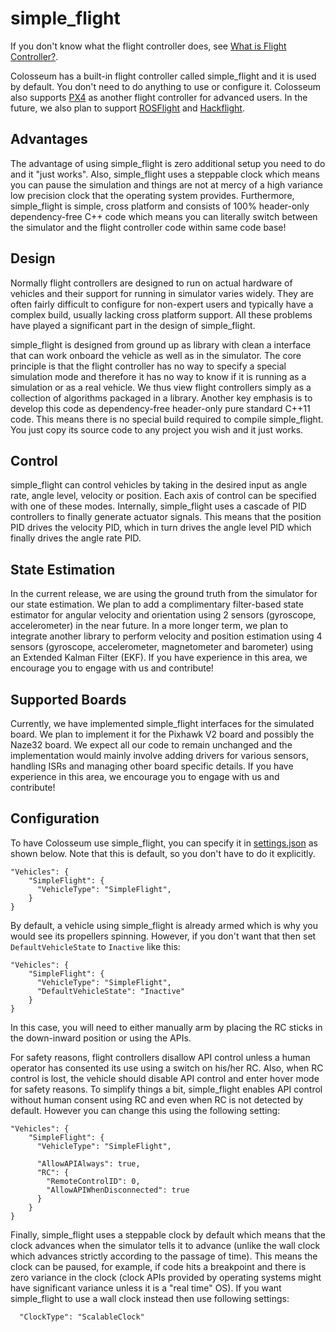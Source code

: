# simple_flight

If you don't know what the flight controller does, see [What is Flight Controller?](flight_controller.md). 
 
Colosseum has a built-in flight controller called simple_flight and it is used by default. You don't need to do anything to use or configure it. Colosseum also supports [PX4](px4_setup.md) as another flight controller for advanced users. In the future, we also plan to support [ROSFlight](https://rosflight.org/) and [Hackflight](https://github.com/simondlevy/hackflight).

## Advantages

The advantage of using simple_flight is zero additional setup you need to do and it "just works". Also, simple_flight uses a steppable clock which means you can pause the simulation and things are not at mercy of a high variance low precision clock that the operating system provides. Furthermore, simple_flight is simple, cross platform and consists of 100% header-only dependency-free C++ code which means you can literally switch between the simulator and the flight controller code within same code base!

## Design

Normally flight controllers are designed to run on actual hardware of vehicles and their support for running in simulator varies widely. They are often fairly difficult to configure for non-expert users and typically have a complex build, usually lacking cross platform support. All these problems have played a significant part in the design of simple_flight.

simple_flight is designed from ground up as library with clean a interface that can work onboard the vehicle as well as in the simulator. The core principle is that the flight controller has no way to specify a special simulation mode and therefore it has no way to know if it is running as a simulation or as a real vehicle. We thus view flight controllers simply as a collection of algorithms packaged in a library. Another key emphasis is to develop this code as dependency-free header-only pure standard C++11 code. This means there is no special build required to compile simple_flight. You just copy its source code to any project you wish and it just works.

## Control

simple_flight can control vehicles by taking in the desired input as angle rate, angle level, velocity or position. Each axis of control can be specified with one of these modes. Internally, simple_flight uses a cascade of PID controllers to finally generate actuator signals. This means that the position PID drives the velocity PID, which in turn drives the angle level PID which finally drives the angle rate PID.

## State Estimation

In the current release, we are using the ground truth from the simulator for our state estimation. We plan to add a complimentary filter-based state estimator for angular velocity and orientation using 2 sensors (gyroscope, accelerometer) in the near future. In a more longer term, we plan to integrate another library to perform velocity and position estimation using 4 sensors (gyroscope, accelerometer, magnetometer and barometer) using an Extended Kalman Filter (EKF). If you have experience in this area, we encourage you to engage with us and contribute!

## Supported Boards

Currently, we have implemented simple_flight interfaces for the simulated board. We plan to implement it for the Pixhawk V2 board and possibly the Naze32 board. We expect all our code to remain unchanged and the implementation would mainly involve adding drivers for various sensors, handling ISRs and managing other board specific details. If you have experience in this area, we encourage you to engage with us and contribute!

## Configuration

To have Colosseum use simple_flight, you can specify it in [settings.json](settings.md) as shown below. Note that this is default, so you don't have to do it explicitly.

```
"Vehicles": {
    "SimpleFlight": {
      "VehicleType": "SimpleFlight",
    }
}
```

By default, a vehicle using simple_flight is already armed which is why you would see its propellers spinning. However, if you don't want that then set `DefaultVehicleState` to `Inactive` like this:

```
"Vehicles": {
    "SimpleFlight": {
      "VehicleType": "SimpleFlight",
      "DefaultVehicleState": "Inactive"
    }
}
```

In this case, you will need to either manually arm by placing the RC sticks in the down-inward position or using the APIs.

For safety reasons, flight controllers disallow API control unless a human operator has consented its use using a switch on his/her RC. Also, when RC control is lost, the vehicle should disable API control and enter hover mode for safety reasons. To simplify things a bit, simple_flight enables API control without human consent using RC and even when RC is not detected by default. However you can change this using the following setting:

```
"Vehicles": {
    "SimpleFlight": {
      "VehicleType": "SimpleFlight",

      "AllowAPIAlways": true,
      "RC": {
        "RemoteControlID": 0,      
        "AllowAPIWhenDisconnected": true
      }
    }
}
```

Finally, simple_flight uses a steppable clock by default which means that the clock advances when the simulator tells it to advance (unlike the wall clock which advances strictly according to the passage of time). This means the clock can be paused, for example, if code hits a breakpoint and there is zero variance in the clock (clock APIs provided by operating systems might have significant variance unless it is a "real time" OS). If you want simple_flight to use a wall clock instead then use following settings:

```
  "ClockType": "ScalableClock"
```
